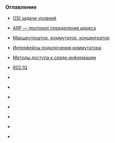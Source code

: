 ### Оглавление

 - <a href="https://xxl601.github.io/osi_1/index"> OSI задачи уровней </a>
 - <a href="https://xxl601.github.io/arp/index"> ARP — протокол определения адреса </a>
 - <a href="https://xxl601.github.io/rep_sw_ro/index"> Маршрутизатор, коммутатор, концентратор </a>
 - <a href="https://xxl601.github.io/interfaces/index"> Интерфейсы подключения коммутатора </a>
 - <a href="https://xxl601.github.io/methods/index"> Методы доступа к среде информации </a>
 - <a href="https://xxl601.github.io/8021q/index"> 802.1Q </a>


 - <a href="https://xxl601.github.io/_____/index">  </a>
 - <a href="https://xxl601.github.io/_____/index">  </a>
 - <a href="https://xxl601.github.io/_____/index">  </a>
 - <a href="https://xxl601.github.io/_____/index">  </a>
 - <a href="https://xxl601.github.io/_____/index">  </a>
 - <a href="https://xxl601.github.io/_____/index">  </a>
 - <a href="https://xxl601.github.io/_____/index">  </a>
